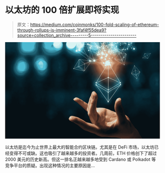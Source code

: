 # 以太坊的 100 倍扩展即将实现

> 原文：<https://medium.com/coinmonks/100-fold-scaling-of-ethereum-through-rollups-is-imminent-3faf4f55dea9?source=collection_archive---------5----------------------->

![](img/5154f9da2b6238e77aca45b8d3b7e8c7.png)

以太坊是迄今为止世界上最大的智能合约区块链。尤其是在 DeFi 市场，以太坊已经变得不可或缺。这也吸引了越来越多的投资者。几周前，ETH 价格创下了超过 2000 美元的历史新高。但这一排名正越来越多地受到 Cardano 或 Polkadot 等竞争平台的质疑。出现这种情况的主要原因是…